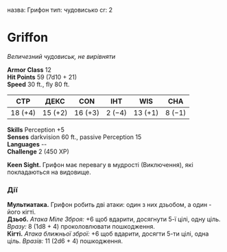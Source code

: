 назва: Грифон тип: чудовисько cr: 2

# Griffon
_Величезний чудовиськ, не вирівняти_

**Armor Class** 12    
**Hit Points** 59 (7d10 + 21)    
**Speed** 30 ft., fly 80 ft.

| СТР     | ДЕКС    | CON     | ІНТ    | WIS     | CHA    |
| ------- | ------- | ------- | ------ | ------- | ------ |
| 18 (+4) | 15 (+2) | 16 (+3) | 2 (−4) | 13 (+1) | 8 (−1) |

**Skills** Perception +5    
**Senses** darkvision 60 ft., passive Perception 15    
**Languages** --    
**Challenge** 2 (450 XP)

**Keen Sight.** Грифон має перевагу в мудрості (Виключення), які покладаються на видовище.

### Дії
**Мультиатака.** Грифон робить дві атаки: один з них дзьобом, а один - його кігті.    
**Дзьоб.** _Атака Міле Зброя:_ +6 щоб вдарити, досягнути 5-ї цілі, одну ціль. _Вразу:_ 8 (1d8 + 4) проколовлювати пошкодження.    
**Кігті.** _Атака ближньої зброї:_ +6 щоб вдарити, досягти 5-ти цілі, одна ціль. _Вразів:_ 11 (2d6 + 4) пошкодження.